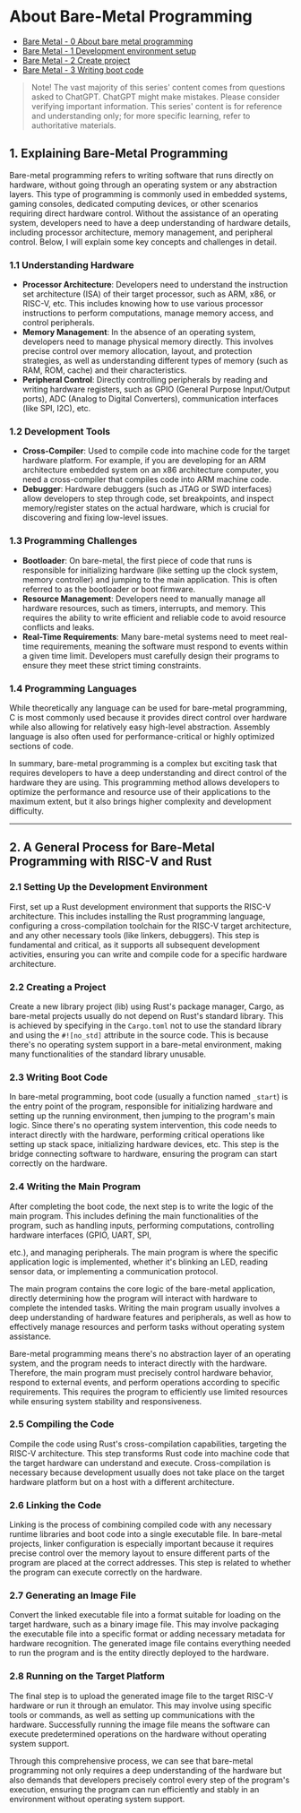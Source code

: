 # About Bare-Metal Programming

- [Bare Metal - 0 About bare metal programming](0-About-bare-metal-programming)
- [Bare Metal - 1 Development environment setup](1-Development-environment-setup)
- [Bare Metal - 2 Create project](2-Create-project)
- [Bare Metal - 3 Writing boot code](3-Writing-boot-code)

> Note! The vast majority of this series' content comes from questions asked to ChatGPT. ChatGPT might make mistakes. Please consider verifying important information. This series' content is for reference and understanding only; for more specific learning, refer to authoritative materials.

## 1. Explaining Bare-Metal Programming

Bare-metal programming refers to writing software that runs directly on hardware, without going through an operating system or any abstraction layers. This type of programming is commonly used in embedded systems, gaming consoles, dedicated computing devices, or other scenarios requiring direct hardware control. Without the assistance of an operating system, developers need to have a deep understanding of hardware details, including processor architecture, memory management, and peripheral control. Below, I will explain some key concepts and challenges in detail.

### 1.1 Understanding Hardware

- **Processor Architecture**: Developers need to understand the instruction set architecture (ISA) of their target processor, such as ARM, x86, or RISC-V, etc. This includes knowing how to use various processor instructions to perform computations, manage memory access, and control peripherals.
- **Memory Management**: In the absence of an operating system, developers need to manage physical memory directly. This involves precise control over memory allocation, layout, and protection strategies, as well as understanding different types of memory (such as RAM, ROM, cache) and their characteristics.
- **Peripheral Control**: Directly controlling peripherals by reading and writing hardware registers, such as GPIO (General Purpose Input/Output ports), ADC (Analog to Digital Converters), communication interfaces (like SPI, I2C), etc.

### 1.2 Development Tools

- **Cross-Compiler**: Used to compile code into machine code for the target hardware platform. For example, if you are developing for an ARM architecture embedded system on an x86 architecture computer, you need a cross-compiler that compiles code into ARM machine code.
- **Debugger**: Hardware debuggers (such as JTAG or SWD interfaces) allow developers to step through code, set breakpoints, and inspect memory/register states on the actual hardware, which is crucial for discovering and fixing low-level issues.

### 1.3 Programming Challenges

- **Bootloader**: On bare-metal, the first piece of code that runs is responsible for initializing hardware (like setting up the clock system, memory controller) and jumping to the main application. This is often referred to as the bootloader or boot firmware.
- **Resource Management**: Developers need to manually manage all hardware resources, such as timers, interrupts, and memory. This requires the ability to write efficient and reliable code to avoid resource conflicts and leaks.
- **Real-Time Requirements**: Many bare-metal systems need to meet real-time requirements, meaning the software must respond to events within a given time limit. Developers must carefully design their programs to ensure they meet these strict timing constraints.

### 1.4 Programming Languages

While theoretically any language can be used for bare-metal programming, C is most commonly used because it provides direct control over hardware while also allowing for relatively easy high-level abstraction. Assembly language is also often used for performance-critical or highly optimized sections of code.

In summary, bare-metal programming is a complex but exciting task that requires developers to have a deep understanding and direct control of the hardware they are using. This programming method allows developers to optimize the performance and resource use of their applications to the maximum extent, but it also brings higher complexity and development difficulty.

---

## 2. A General Process for Bare-Metal Programming with RISC-V and Rust

### 2.1 Setting Up the Development Environment

First, set up a Rust development environment that supports the RISC-V architecture. This includes installing the Rust programming language, configuring a cross-compilation toolchain for the RISC-V target architecture, and any other necessary tools (like linkers, debuggers). This step is fundamental and critical, as it supports all subsequent development activities, ensuring you can write and compile code for a specific hardware architecture.

### 2.2 Creating a Project

Create a new library project (lib) using Rust's package manager, Cargo, as bare-metal projects usually do not depend on Rust's standard library. This is achieved by specifying in the `Cargo.toml` not to use the standard library and using the `#![no_std]` attribute in the source code. This is because there's no operating system support in a bare-metal environment, making many functionalities of the standard library unusable.

### 2.3 Writing Boot Code

In bare-metal programming, boot code (usually a function named `_start`) is the entry point of the program, responsible for initializing hardware and setting up the running environment, then jumping to the program's main logic. Since there's no operating system intervention, this code needs to interact directly with the hardware, performing critical operations like setting up stack space, initializing hardware devices, etc. This step is the bridge connecting software to hardware, ensuring the program can start correctly on the hardware.

### 2.4 Writing the Main Program

After completing the boot code, the next step is to write the logic of the main program. This includes defining the main functionalities of the program, such as handling inputs, performing computations, controlling hardware interfaces (GPIO, UART, SPI,

 etc.), and managing peripherals. The main program is where the specific application logic is implemented, whether it's blinking an LED, reading sensor data, or implementing a communication protocol.

The main program contains the core logic of the bare-metal application, directly determining how the program will interact with hardware to complete the intended tasks. Writing the main program usually involves a deep understanding of hardware features and peripherals, as well as how to effectively manage resources and perform tasks without operating system assistance.

Bare-metal programming means there's no abstraction layer of an operating system, and the program needs to interact directly with the hardware. Therefore, the main program must precisely control hardware behavior, respond to external events, and perform operations according to specific requirements. This requires the program to efficiently use limited resources while ensuring system stability and responsiveness.

### 2.5 Compiling the Code

Compile the code using Rust's cross-compilation capabilities, targeting the RISC-V architecture. This step transforms Rust code into machine code that the target hardware can understand and execute. Cross-compilation is necessary because development usually does not take place on the target hardware platform but on a host with a different architecture.

### 2.6 Linking the Code

Linking is the process of combining compiled code with any necessary runtime libraries and boot code into a single executable file. In bare-metal projects, linker configuration is especially important because it requires precise control over the memory layout to ensure different parts of the program are placed at the correct addresses. This step is related to whether the program can execute correctly on the hardware.

### 2.7 Generating an Image File

Convert the linked executable file into a format suitable for loading on the target hardware, such as a binary image file. This may involve packaging the executable file into a specific format or adding necessary metadata for hardware recognition. The generated image file contains everything needed to run the program and is the entity directly deployed to the hardware.

### 2.8 Running on the Target Platform

The final step is to upload the generated image file to the target RISC-V hardware or run it through an emulator. This may involve using specific tools or commands, as well as setting up communications with the hardware. Successfully running the image file means the software can execute predetermined operations on the hardware without operating system support.

Through this comprehensive process, we can see that bare-metal programming not only requires a deep understanding of the hardware but also demands that developers precisely control every step of the program's execution, ensuring the program can run efficiently and stably in an environment without operating system support.

